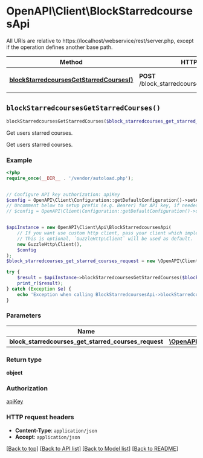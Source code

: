 # OpenAPI\Client\BlockStarredcoursesApi

All URIs are relative to https://localhost/webservice/rest/server.php, except if the operation defines another base path.

| Method | HTTP request | Description |
| ------------- | ------------- | ------------- |
| [**blockStarredcoursesGetStarredCourses()**](BlockStarredcoursesApi.md#blockStarredcoursesGetStarredCourses) | **POST** /block_starredcourses_get_starred_courses | Get users starred courses. |


## `blockStarredcoursesGetStarredCourses()`

```php
blockStarredcoursesGetStarredCourses($block_starredcourses_get_starred_courses_request): object
```

Get users starred courses.

Get users starred courses.

### Example

```php
<?php
require_once(__DIR__ . '/vendor/autoload.php');


// Configure API key authorization: apiKey
$config = OpenAPI\Client\Configuration::getDefaultConfiguration()->setApiKey('Authorization', 'YOUR_API_KEY');
// Uncomment below to setup prefix (e.g. Bearer) for API key, if needed
// $config = OpenAPI\Client\Configuration::getDefaultConfiguration()->setApiKeyPrefix('Authorization', 'Bearer');


$apiInstance = new OpenAPI\Client\Api\BlockStarredcoursesApi(
    // If you want use custom http client, pass your client which implements `GuzzleHttp\ClientInterface`.
    // This is optional, `GuzzleHttp\Client` will be used as default.
    new GuzzleHttp\Client(),
    $config
);
$block_starredcourses_get_starred_courses_request = new \OpenAPI\Client\Model\BlockStarredcoursesGetStarredCoursesRequest(); // \OpenAPI\Client\Model\BlockStarredcoursesGetStarredCoursesRequest

try {
    $result = $apiInstance->blockStarredcoursesGetStarredCourses($block_starredcourses_get_starred_courses_request);
    print_r($result);
} catch (Exception $e) {
    echo 'Exception when calling BlockStarredcoursesApi->blockStarredcoursesGetStarredCourses: ', $e->getMessage(), PHP_EOL;
}
```

### Parameters

| Name | Type | Description  | Notes |
| ------------- | ------------- | ------------- | ------------- |
| **block_starredcourses_get_starred_courses_request** | [**\OpenAPI\Client\Model\BlockStarredcoursesGetStarredCoursesRequest**](../Model/BlockStarredcoursesGetStarredCoursesRequest.md)|  | |

### Return type

**object**

### Authorization

[apiKey](../../README.md#apiKey)

### HTTP request headers

- **Content-Type**: `application/json`
- **Accept**: `application/json`

[[Back to top]](#) [[Back to API list]](../../README.md#endpoints)
[[Back to Model list]](../../README.md#models)
[[Back to README]](../../README.md)
